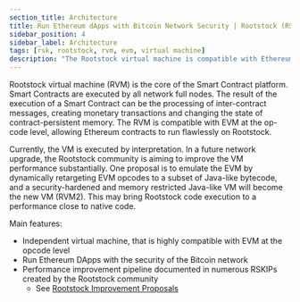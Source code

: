 ```yaml
---
section_title: Architecture
title: Run Ethereum dApps with Bitcoin Network Security | Rootstock (RSK)
sidebar_position: 4
sidebar_label: Architecture
tags: [rsk, rootstock, rvm, evm, virtual machine]
description: "The Rootstock virtual machine is compatible with Ethereum Virtual machine at an opcode level."
---
```


Rootstock virtual machine (RVM) is the core of the Smart Contract platform. Smart Contracts are executed by all network full nodes. The result of the execution of a Smart Contract can be the processing of inter-contract messages, creating monetary transactions and changing the state of contract-persistent memory. The RVM is compatible with EVM at the op-code level, allowing Ethereum contracts to run flawlessly on Rootstock.

Currently, the VM is executed by interpretation. In a future network upgrade, the Rootstock community is aiming to improve the VM performance substantially. One proposal is to emulate the EVM by dynamically retargeting EVM opcodes to a subset of Java-like bytecode, and a security-hardened and memory restricted Java-like VM will become the new VM (RVM2). This may bring Rootstock code execution to a performance close to native code.

Main features:

* Independent virtual machine, that is highly compatible with EVM at the opcode level
* Run Ethereum DApps with the security of the Bitcoin network
* Performance improvement pipeline documented in numerous RSKIPs created by the Rootstock community
  * See [Rootstock Improvement Proposals](https://github.com/rsksmart/RSKIPs)
